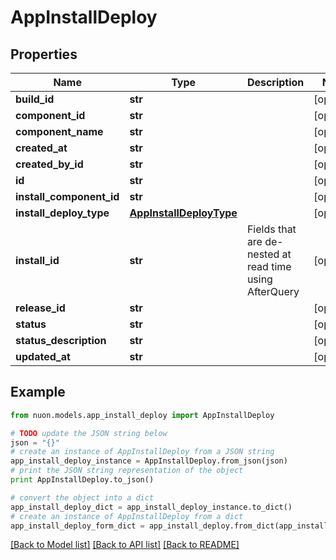# AppInstallDeploy


## Properties

Name | Type | Description | Notes
------------ | ------------- | ------------- | -------------
**build_id** | **str** |  | [optional] 
**component_id** | **str** |  | [optional] 
**component_name** | **str** |  | [optional] 
**created_at** | **str** |  | [optional] 
**created_by_id** | **str** |  | [optional] 
**id** | **str** |  | [optional] 
**install_component_id** | **str** |  | [optional] 
**install_deploy_type** | [**AppInstallDeployType**](AppInstallDeployType.md) |  | [optional] 
**install_id** | **str** | Fields that are de-nested at read time using AfterQuery | [optional] 
**release_id** | **str** |  | [optional] 
**status** | **str** |  | [optional] 
**status_description** | **str** |  | [optional] 
**updated_at** | **str** |  | [optional] 

## Example

```python
from nuon.models.app_install_deploy import AppInstallDeploy

# TODO update the JSON string below
json = "{}"
# create an instance of AppInstallDeploy from a JSON string
app_install_deploy_instance = AppInstallDeploy.from_json(json)
# print the JSON string representation of the object
print AppInstallDeploy.to_json()

# convert the object into a dict
app_install_deploy_dict = app_install_deploy_instance.to_dict()
# create an instance of AppInstallDeploy from a dict
app_install_deploy_form_dict = app_install_deploy.from_dict(app_install_deploy_dict)
```
[[Back to Model list]](../README.md#documentation-for-models) [[Back to API list]](../README.md#documentation-for-api-endpoints) [[Back to README]](../README.md)


